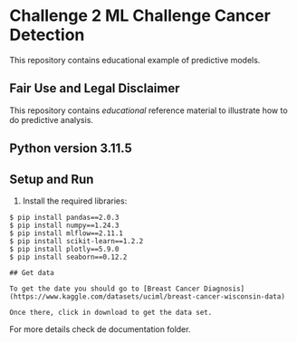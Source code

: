 # Challenge 2 ML Challenge Cancer Detection

This repository contains educational example of predictive models.  

## Fair Use and Legal Disclaimer

This repository contains _educational_ reference material to illustrate how to do predictive analysis.

## Python version 3.11.5

## Setup and Run
1. Install the required libraries:
```shell
$ pip install pandas==2.0.3
$ pip install numpy==1.24.3
$ pip install mlflow==2.11.1
$ pip install scikit-learn==1.2.2
$ pip install plotly==5.9.0
$ pip install seaborn==0.12.2

## Get data

To get the date you should go to [Breast Cancer Diagnosis](https://www.kaggle.com/datasets/uciml/breast-cancer-wisconsin-data)

Once there, click in download to get the data set.

```
</details> 

For more details check de documentation folder.
